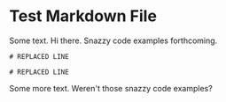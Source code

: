 <h1>Test Markdown File</h1>

<p>Some text. Hi there. Snazzy code examples forthcoming.</p>

<pre><code class="ruby"># REPLACED LINE
</code></pre>

<pre><code class="ruby"># REPLACED LINE
</code></pre>

<p>Some more text. Weren&#39;t those snazzy code examples?</p>
